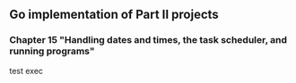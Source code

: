 ## Go implementation of Part II projects
### Chapter 15 "Handling dates and times, the task scheduler, and running programs"
test exec
